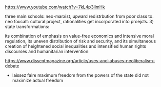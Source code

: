 https://www.youtube.com/watch?v=7kL4p3llmHk

three main schools: neo-marxist, upward redistrbution from poor class to. neo foucalt: cultural project, rationalities get incorporated into proejcts. 3) state transformations: 

 its combination of emphasis on value-free economics and intensive moral regulation, its uneven distribution of risk and security, and its simultaneous creation of heightened social inequalities and intensified human rights discourses and humanitarian intervention

 https://www.dissentmagazine.org/article/uses-and-abuses-neoliberalism-debate
 - laissez faire maximum freedom from the powers of the state did not maximize actual freedom